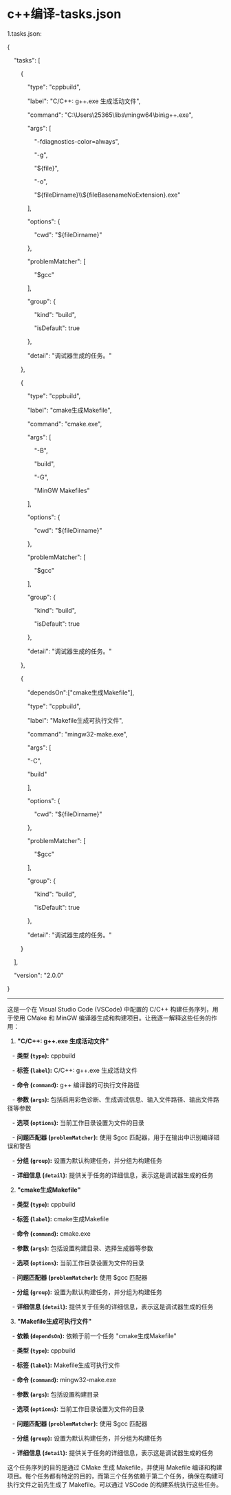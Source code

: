 # c++编译-tasks.json

1.tasks.json:

{

    "tasks": [

        {

            "type": "cppbuild",

            "label": "C/C++: g++.exe 生成活动文件",

            "command": "C:\\Users\\25365\\libs\\mingw64\\bin\\g++.exe",

            "args": [

                "-fdiagnostics-color=always",

                "-g",

                "${file}",

                "-o",

                "${fileDirname}\\${fileBasenameNoExtension}.exe"

            ],

            "options": {

                "cwd": "${fileDirname}"

            },

            "problemMatcher": [

                "$gcc"

            ],

            "group": {

                "kind": "build",

                "isDefault": true

            },

            "detail": "调试器生成的任务。"

        },

        {

            "type": "cppbuild",

            "label": "cmake生成Makefile",

            "command": "cmake.exe",

            "args": [

                "-B",

                "build",

                "-G",

                "MinGW Makefiles"

            ],

            "options": {

                "cwd": "${fileDirname}"

            },

            "problemMatcher": [

                "$gcc"

            ],

            "group": {

                "kind": "build",

                "isDefault": true

            },

            "detail": "调试器生成的任务。"

        },

        {

            "dependsOn":["cmake生成Makefile"],

            "type": "cppbuild",

            "label": "Makefile生成可执行文件",

            "command": "mingw32-make.exe",

            "args": [

            "-C",

            "build"

            ],

            "options": {

                "cwd": "${fileDirname}"

            },

            "problemMatcher": [

                "$gcc"

            ],

            "group": {

                "kind": "build",

                "isDefault": true

            },

            "detail": "调试器生成的任务。"

        }

    ],

    "version": "2.0.0"

}

---

这是一个在 Visual Studio Code (VSCode) 中配置的 C/C++ 构建任务序列，用于使用 CMake 和 MinGW 编译器生成和构建项目。让我逐一解释这些任务的作用：

1. **"C/C++: g++.exe 生成活动文件"**

   - **类型 (`type`):** cppbuild

   - **标签 (`label`):** C/C++: g++.exe 生成活动文件

   - **命令 (`command`):** g++ 编译器的可执行文件路径

   - **参数 (`args`):** 包括启用彩色诊断、生成调试信息、输入文件路径、输出文件路径等参数

   - **选项 (`options`):** 当前工作目录设置为文件的目录

   - **问题匹配器 (`problemMatcher`):** 使用 $gcc 匹配器，用于在输出中识别编译错误和警告

   - **分组 (`group`):** 设置为默认构建任务，并分组为构建任务

   - **详细信息 (`detail`):** 提供关于任务的详细信息，表示这是调试器生成的任务

2. **"cmake生成Makefile"**

   - **类型 (`type`):** cppbuild

   - **标签 (`label`):** cmake生成Makefile

   - **命令 (`command`):** cmake.exe

   - **参数 (`args`):** 包括设置构建目录、选择生成器等参数

   - **选项 (`options`):** 当前工作目录设置为文件的目录

   - **问题匹配器 (`problemMatcher`):** 使用 $gcc 匹配器

   - **分组 (`group`):** 设置为默认构建任务，并分组为构建任务

   - **详细信息 (`detail`):** 提供关于任务的详细信息，表示这是调试器生成的任务

3. **"Makefile生成可执行文件"**

   - **依赖 (`dependsOn`):** 依赖于前一个任务 "cmake生成Makefile"

   - **类型 (`type`):** cppbuild

   - **标签 (`label`):** Makefile生成可执行文件

   - **命令 (`command`):** mingw32-make.exe

   - **参数 (`args`):** 包括设置构建目录

   - **选项 (`options`):** 当前工作目录设置为文件的目录

   - **问题匹配器 (`problemMatcher`):** 使用 $gcc 匹配器

   - **分组 (`group`):** 设置为默认构建任务，并分组为构建任务

   - **详细信息 (`detail`):** 提供关于任务的详细信息，表示这是调试器生成的任务

这个任务序列的目的是通过 CMake 生成 Makefile，并使用 Makefile 编译和构建项目。每个任务都有特定的目的，而第三个任务依赖于第二个任务，确保在构建可执行文件之前先生成了 Makefile。可以通过 VSCode 的构建系统执行这些任务。
